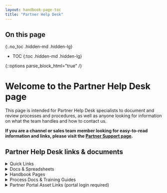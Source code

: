 ```yaml
---
layout: handbook-page-toc
title: "Partner Help Desk"
---
```

 
 
## On this page
{:.no_toc .hidden-md .hidden-lg}
 
- TOC
{:toc .hidden-md .hidden-lg}
<link rel="stylesheet" type="text/css" href="/stylesheets/biztech.css" />
{::options parse_block_html="true" /}




# Welcome to the Partner Help Desk page
This page is intended for Partner Help Desk specialists to document and review processes and procedures, as well as anyone looking for information on what the team handles and how to contact us.

**If you are a channel or sales team member looking for easy-to-read information and links, please visit the [Partner Support page](https://about.gitlab.com/handbook/resellers/partner-support/).**


## Partner Help Desk links & documents

<details>
<summary markdown="span">Quick Links</summary>

- [PHD Issue Board](https://gitlab.com/groups/gitlab-com/-/boards/4547475?label_name%5B%5D=Partner%20Help%20Desk)
- [Channels Issue Board](https://gitlab.com/groups/gitlab-com/-/boards/1508300?label_name[]=Channel)
- [Channel Ops Issue Board](https://gitlab.com/gitlab-com/sales-team/field-operations/channel-operations/-/boards)
- [NFR Requests](https://gitlab-com.gitlab.io/support/internal-requests-form/)
- [PHD Improvement Issue](https://gitlab.com/gitlab-com/channel/channels/-/issues/816)
- [Worldwide Tax Forms](https://gitlab.com/gitlab-com/Finance-Division/tax-team/-/issues/272)
- [Vendor Set Up Forms](https://about.gitlab.com/handbook/sales/field-operations/order-processing/#how-to-process-customer-requested-vendor-setup-forms)

</details>

<details>
<summary markdown="span">Docs & Spreadsheets</summary>
- [Partner Support FAQ](https://docs.google.com/document/d/1rygv7btm5dl-iQrVD30zOYWq98R0dsGYNjIHTBmczGY/edit#)
- [Internal GitLab Channel Partner Program Discounts and Incentive Guide](https://docs.google.com/document/d/1qiT_2EsnL20c4w0hyZ_CGaJQIzj8CSCsHERoR80cwws/edit?usp=sharing)
- [CAM Mapping](https://docs.google.com/spreadsheets/d/1okdK1HoqM-POt6GySRadeFp5AWf0rJY43GoScUq0EX0/edit#gid=916657633)
- [Certification Dashboard](https://docs.google.com/spreadsheets/d/147DUeV4k2ybqftcnJcBR6SOoZWxGpjoCfNyn1hNVfAg/edit#gid=1799234939)
- [NFR License Request Form](https://docs.google.com/spreadsheets/d/1AXB3ERYQMQ3RmtweidgxR18rdlb8ZObqicanOPgWyVA/edit#gid=1914005562)
- [Partner Locator Leads](https://docs.google.com/spreadsheets/d/1JTb45fPz0hDzAnxsbhKwRHIX81640SFnzfVFp5HNs4U/edit#gid=0)
- [Partner Maintenance Calendar](https://docs.google.com/document/u/0/d/10PE4DnGW8oila0RN4sk4uJcD6xeoBFgGWeqFFIIhwA4/edit)
- [Partner Guide](https://docs.google.com/document/d/1HOzcdl22JRRbqo0SLPDsoUiM8NpNkf6-L2eiUHr6HZ4/edit)
- [Partner Payout Google Drive](https://drive.google.com/drive/u/0/folders/1eDTge527y4XtiOdI52rsIL2e7ItIK1vA)
- [Common Response Template](https://docs.google.com/spreadsheets/d/1iPJh3sP6p3fc_FfJPe7d5uzWThe6FJ5W_3arGFm2Dj4/edit?usp=sharing)
- [Working with Partner Help Desk](https://docs.google.com/presentation/u/0/d/1tT5xcx04mlFyuftL5ECPH1VCZ0pkhW7caqnCkM7a-Ro/edit)
- [CAM Onboarding (PHD Style)](https://docs.google.com/document/d/1izOlntB_Ie7TlZ9y6e3SHZU40d-voXR_6MhZJWmTk8g/edit)
- [Thought Industries: Reference Guide for PHD](https://docs.google.com/document/d/1Bu-xtqeWluu_Od6g7vvl67XLStPemIEh2gyLQNY5SB8/edit)
- [Bulk Updating SFDC Account Ownership (a spreadsheet for Channel Directors)](https://docs.google.com/spreadsheets/d/17knbgkzPDLUDtk9kWSHlKL6LnHngNiN5NgrSLG4Um14/edit#gid=0)
- [Channel Enablement Deck](https://docs.google.com/presentation/d/1r99KVp_26yaHJwloEawHRI5wtEJmNljcCXitmPC8Mkk/edit?usp=sharing)
</details>

<details>
<summary markdown="span">Handbook Pages</summary>
- [PHD Job Description](https://about.gitlab.com/job-families/sales/partner-help-desk-specialist/)
- [Channel Partner Handbook](https://about.gitlab.com/handbook/resellers/)
- [Channel Operations](https://about.gitlab.com/handbook/sales/field-operations/channel-operations/)
- [Channel Programs Operations](https://about.gitlab.com/handbook/sales/channel/channel-programs-ops)
- [Deal Desk](https://about.gitlab.com/handbook/sales/field-operations/sales-operations/deal-desk/#)
- [Deal Registration Program Overview](https://about.gitlab.com/handbook/resellers/channel-working-with-GitLab/#deal-registration-program-overview)
- [NFR Policy](https://about.gitlab.com/handbook/resellers/channel-working-with-GitLab/#not-for-resale-nfr-program-and-policy)
- [Partner Certifications & Training](https://about.gitlab.com/handbook/resellers/training/)
- [Channel Program Guide](https://about.gitlab.com/handbook/resellers/Channel-Program-Guide/)
</details>

<details>
<summary markdown="span">Process Docs & Training Guides</summary>
- [PHD Partner Payment Process](https://docs.google.com/document/u/0/d/17KMl0iUX96cP9uKNsJpiznME9Tf7loXPPpNbf9TAoWU/edit)
- [Impartner Certification Uploads](https://gitlab.zoom.us/rec/share/A3LGszeVNhfLKHCqvs2Q9oDA7hyuV5RJPT_LayzXpEuMiWvXEx6WXqaBBvmUvq2n.Btee--CGckwTqHQw) (pw: ^ubeHR3W)
- [Building Partner Insights](https://docs.google.com/document/d/1jFo7kQ6CZwNzRP1WXbyCUrPx16qUmPtXyAtaAyyhJIE/edit#heading=h.m3xtrm4e04xn)
</details>

<details>
<summary markdown="span">Partner Portal Asset Links (portal login required)</summary>
- [Partner Guide](https://partners.gitlab.com/prm/English/s/assets?id=404715)
- [Online Agreement](https://partners.gitlab.com/prm/English/s/assets?id=290599)
- [Deal Registration Guide](https://partners.gitlab.com/prm/English/s/assets?id=391183)
- [Partner Locator Guide](https://partners.gitlab.com/prm/English/s/assets?id=288270)
- [GitLab Program Discounts and Incentive Guide - Commercial](https://partners.gitlab.com/prm/English/s/assets?id=350001)
</details>


